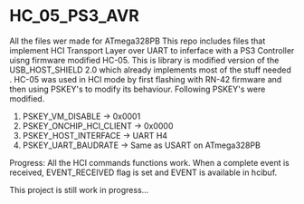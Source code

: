 # HC_05_PS3_AVR
All the files wer made for ATmega328PB
This repo includes files that implement HCI Transport Layer over UART to inferface with a PS3 Controller uisng firmware modified HC-05. This is library is modified version of the USB_HOST_SHIELD 2.0 which already implements most of the stuff needed .
HC-05 was used in HCI mode by first flashing with RN-42 firmware and then using PSKEY's to modify its behaviour.
Following PSKEY's were modified.
1. PSKEY_VM_DISABLE -> 0x0001
2. PSKEY_ONCHIP_HCI_CLIENT -> 0x0000
3. PSKEY_HOST_INTERFACE -> UART H4
4. PSKEY_UART_BAUDRATE -> Same as USART on ATmega328PB

Progress:
All the HCI commands functions work.
When a complete event is received, EVENT_RECEIVED flag is set and EVENT is available in hcibuf. 

This project is still work in progress...
